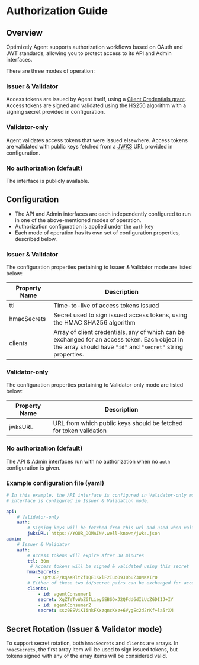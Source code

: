 # Authorization Guide

## Overview

Optimizely Agent supports authorization workflows based on OAuth and JWT standards, allowing you to protect access to its API and Admin interfaces.

There are three modes of operation:

### Issuer & Validator
Access tokens are issued by Agent itself, using a [Client Credentials grant](https://www.oauth.com/oauth2-servers/access-tokens/client-credentials/). Access tokens are signed and validated using the HS256 algorithm with a signing secret provided in configuration.

### Validator-only
Agent validates access tokens that were issued elsewhere. Access tokens are validated with public keys fetched from a [JWKS](https://tools.ietf.org/html/rfc7517) URL provided in configuration.

### No authorization (default)
The interface is publicly available.

## Configuration
- The API and Admin interfaces are each independently configured to run in one of the above-mentioned modes of operation.
- Authorization configuration is applied under the `auth` key
- Each mode of operation has its own set of configuration properties, described below.

### Issuer & Validator
The configuration properties pertaining to Issuer & Validator mode are listed below:

|Property Name|Description|
|---|---|
|ttl|Time-to-live of access tokens issued|
|hmacSecrets|Secret used to sign issued access tokens, using the HMAC SHA256 algorithm|
|clients|Array of client credentials, any of which can be exchanged for an access token. Each object in the array should have `"id"` and `"secret"` string properties.|

### Validator-only
The configuration properties pertaining to Validator-only mode are listed below:

|Property Name|Description|
|---|---|
|jwksURL|URL from which public keys should be fetched for token validation|

### No authorization (default)
The API & Admin interfaces run with no authorization when no `auth` configuration is given.

### Example configuration file (yaml)
```yaml
# In this example, the API interface is configured in Validator-only mode, and the admin
# interface is configured in Issuer & Validation mode.

api:
    # Validator-only 
    auth:
        # Signing keys will be fetched from this url and used when validating access tokens
        jwksURL: https://YOUR_DOMAIN/.well-known/jwks.json
admin:
    # Issuer & Validator
    auth:
        # Access tokens will expire after 30 minutes
        ttl: 30m
         # Access tokens will be signed & validated using this secret
        hmacSecrets:
            - QPtUGP/RqaXRltZf1QE1KxlF2Iuo09J0buZ3UNKeIr0
        # Either of these two id/secret pairs can be exchanged for access tokens
        clients:
            - id: agentConsumer1
            secret: XgZTeTvWaZ6fLiey6EBSOxJ2QFdd6dIiUcZGDIIJ+IY 
            - id: agentConsumer2
            secret: ssz0EEViKIinkFXxzqncKxz+6VygEc2d2rKf+la5rXM 
```

## Secret Rotation (Issuer & Validator mode)
To support secret rotation, both `hmacSecrets` and `clients` are arrays. In `hmacSecrets`, the first array item will be
used to sign issued tokens, but tokens signed with any of the array items will be considered valid.
